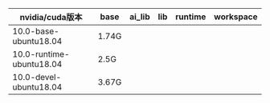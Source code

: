 


| nvidia/cuda版本 | base | ai_lib  | lib | runtime | workspace |
| ---- | ------- | ------ | ------- | --- | --- |
| 10.0-base-ubuntu18.04 | 1.74G |  |  | | |
| 10.0-runtime-ubuntu18.04 | 2.5G |  |  | | |
| 10.0-devel-ubuntu18.04 | 3.67G |  |  | | |
